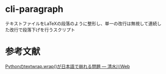 # cli-paragraph
テキストファイルをLaTeXの段落のように整形し、単一の改行は無視して連続した改行で段落下げを行うスクリプト

# 参考文献

[Pythonのtextwrap.wrap()が日本語で崩れる問題 — 清水川Web](http://www.freia.jp/taka/blog/python-textwrap-with-japanese/index.html)
